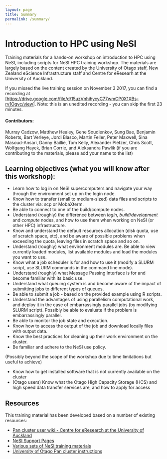 ```yaml
---
layout: page
title: Summary
permalink: /summary/
---
```


# Introduction to HPC using NeSI

Training materials for a hands-on workshop on introduction to HPC using NeSI, including scripts for NeSI HPC training workshop. The materials are largely based on the content created by the University of Otago staff, New Zealand eScience Infrastructure staff and Centre for eResearh at the University of Auckland.

If you missed the live training session on November 3 2017, you can find a recording at [https://drive.google.com/file/d/15uzVnhihycyC77wmCP0X1XBs-rv1Ogvc/view]. Note: this is an unedited recording - you can skip the first 23 minutes.

#### Contributors:

Murray Cadzow, Matthew Healey, Gene Soudlenkov, Sung Bae, Benjamin Roberts, Bart Verleye, Jordi Blasco, Martin Feller, Peter Maxwell, Sina Masoud-Ansari, Danny Baillie, Tom Kelly, Alexander Pletzer, Chris Scott, Wolfgang Hayek, Brian Corrie, and Aleksandra Pawlik
(if you are contributing to the materials, please add your name to the list)


## Learning objectives (what you will know after this workshop):

* Learn how to log in on NeSI supercomputers and navigate your way through the environment set up on the login node.
* Know how to transfer (small to medium-sized) data files and scripts to the cluster via: scp or MobaXterm.
* Be able to connect to one of the build/compute nodes.
* Understand (roughly) the difference between *login*, *build*/*development* and *compute* nodes, and how to use them when working on NeSI (or other HPC) infrastructure.
* Know and understand the default resources allocation (disk quota, use of scratch space, etc), and be aware of possible problems when exceeding the quota, leaving files in scratch space and so on.
* Understand (roughly) what environment modules are. Be able to view currently loaded modules, list available modules and load the modules you want to use.
* Know what a job scheduler is for and how to use it (modify a SLURM script, use SLURM commands in the command line mode).
* Understand (roughly) what Message Passing Interface is for and become familiar with its basic use.
* Understand what queuing system is and become aware of the impact of submitting jobs to different types of queues.
* Be able to submit a job - based on the provided example using R scripts.
* Understand the advantages of using parallelism computational work, and deploy it in the case of embarrassingly parallel jobs (by modifying SLURM script). Possibly be able to evaluate if the problem is embarrassingly parallel.
* Be able to monitor the job state and execution.
* Know how to access the output of the job and download locally files with output data.
* Know the best practices for cleaning up their work environment on the cluster.
* Be familiar and adhere to the NeSI use policy.

(Possibly beyond the scope of the workshop due to time limitations but useful to achieve)
* Know how to get installed software that is not currently available on the cluster
* (Otago users) Know what the Otago High Capacity Storage (HCS) and high speed data transfer services are, and how to apply for access

## Resources

This training material has been developed based on a number of existing resources:

* [Pan cluster user wiki - Centre for eResearch at the University of Auckland](https://wiki.auckland.ac.nz/display/CER/Centre+for+eResearch+User+Documentation+Start)
* [NeSI Support Pages](https://support.nesi.org.nz/hc/en-gb)
* [Various sets of NeSI training materials](https://github.com/nesi/training)
* [University of Otago Pan cluster instructions](https://rawgit.com/dannybaillie/NeSI/master/OtagoPanInstructions.html)
